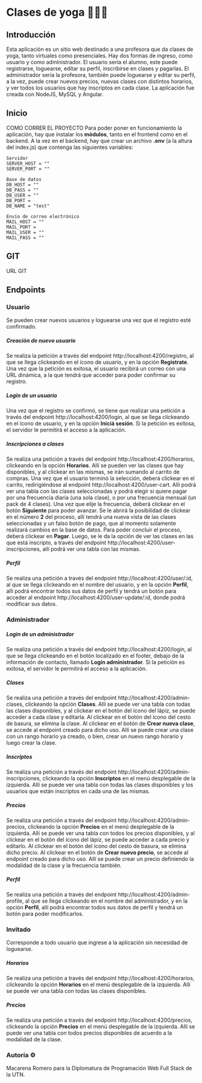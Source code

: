 # Clases de yoga 🧎🏽‍♀️

## Introducción
Esta aplicación es un sitio web destinado a una profesora que da clases de yoga, tanto virtuales como presenciales. Hay dos formas de ingreso, como usuario y como administrador. El usuario sería el alumno, este puede registrarse, loguearse, editar su perfil, inscribirse en clases y pagarlas. El administrador sería la profesora, también puede loguearse y editar su perfil, a la vez, puede crear nuevos precios, nuevas clases con distintos horarios, y ver todos los usuarios que hay inscriptos en cada clase. 
La aplicación fue creada con NodeJS, MySQL y Angular.

## Inicio 
COMO CORRER EL PROYECTO
Para poder poner en funcionamiento la aplicación, hay que instalar los **módulos**, tanto en el frontend como en el backend. A la vez en el backend, hay que crear un archivo **.env** (a la altura del index.js) que contenga las siguientes variables:

```
Servidor
SERVER_HOST = ""
SERVER_PORT = ""
```

```
Base de datos
DB_HOST = ""
DB_PASS = ""
DB_USER = ""
DB_PORT = 
DB_NAME = "test"
```

```
Envío de correo electrónico
MAIL_HOST = ""
MAIL_PORT = 
MAIL_USER = ""
MAIL_PASS = ""
```

## GIT
URL GIT

## Endpoints

### Usuario
Se pueden crear nuevos usuarios y loguearse una vez que el registro esté confirmado.

##### Creación de nuevo usuario
Se realiza la petición a través del endpoint http://localhost:4200/registro, al que se llega clickeando en el ícono de usuario, y en la opción **Registrate**.
Una vez que la petición es exitosa, el usuario recibirá un correo con una URL dinámica, a la que tendrá que acceder para poder confirmar su registro.
##### Login de un usuario
Una vez que el registro se confirmó, se tiene que realizar una petición a través del endpoint http://localhost:4200/login, al que se llega clickeando en el ícono de usuario, y en la opción **Iniciá sesión**.
Si la petición es exitosa, el servidor le permitirá el acceso a la aplicación.
##### Inscripciones a clases
Se realiza una petición a través del endpoint http://localhost:4200/horarios, clickeando en la opción **Horarios**. Allí se pueden ver las clases que hay disponibles, y al clickear en las mismas, se irán sumando al carrito de compras. Una vez que el usuario terminó la selección, deberá clickear en el carrito, redirigiéndose al endpoint http://localhost:4200/user-cart. Allí podrá ver una tabla con las clases seleccionadas y podrá elegir si quiere pagar por una frecuencia diaria (una sola clase), o por una frecuencia mensual (un pack de 4 clases). Una vez que elije la frecuencia, deberá clickear en el botón **Siguiente** para poder avanzar. Se le abrirá la posibilidad de clickear en el número **2** del proceso, allí tendrá una nueva vista de las clases seleccionadas y un falso botón de pago, que al momento solamente realizará cambios en la base de datos. Para poder concluir el proceso, deberá clickear en **Pagar**. Luego, se le da la opción de ver las clases en las que está inscripto, a través del endpoint http://localhost:4200/user-inscripciones, allí podrá ver una tabla con las mismas.
##### Perfil
Se realiza una petición a través del endpoint http://localhost:4200/user/:id, al que se llega clickeando en el nombre del usuario, y en la opción **Perfil**, allí podrá encontrar todos sus datos de perfil y tendrá un botón para acceder al endpoint http://localhost:4200/user-update/:id, donde podrá modificar sus datos.


### Administrador

##### Login de un administrador
Se realiza una petición a través del endpoint http://localhost:4200/login, al que se llega clickeando en el botón localizado en el footer, debajo de la información de contacto, llamado **Login administrador**. Si la petición es exitosa, el servidor le permitirá el acceso a la aplicación.
##### Clases
Se realiza una petición a través del endpoint http://localhost:4200/admin-clases, clickeando la opción **Clases**. Allí se puede ver una tabla con todas las clases disponibles, y al clickear en el botón del ícono del lápiz, se puede acceder a cada clase y editarla. Al clickear en el botón del ícono del cesto de basura, se elimina la clase. Al clickear en el botón de **Crear nueva clase**, se accede al endpoint creado para dicho uso. Allí se puede crear una clase con un rango horario ya creado, o bien, crear un nuevo rango horario y luego crear la clase.
##### Inscriptos
Se realiza una petición a través del endpoint http://localhost:4200/admin-inscripciones, clickeando la opción **Inscriptos** en el menú desplegable de la izquierda. Allí se puede ver una tabla con todas las clases disponibles y los usuarios que están inscriptos en cada una de las mismas.
##### Precios
Se realiza una petición a través del endpoint http://localhost:4200/admin-precios, clickeando la opción **Precios** en el menú desplegable de la izquierda. Allí se puede ver una tabla con todos los precios disponibles, y al clickear en el botón del ícono del lápiz, se puede acceder a cada precio y editarlo. Al clickear en el botón del ícono del cesto de basura, se elimina dicho precio. Al clickear en el botón de **Crear nuevo precio**, se accede al endpoint creado para dicho uso. Allí se puede crear un precio definiendo la modalidad de la clase y la frecuencia también.
##### Perfil
Se realiza una petición a través del endpoint http://localhost:4200/admin-profile, al que se llega clickeando en el nombre del administrador, y en la opción **Perfil**, allí podrá encontrar todos sus datos de perfil y tendrá un botón para poder modificarlos.


### Invitado
Corresponde a todo usuario que ingrese a la aplicación sin necesidad de loguearse.

##### Horarios
Se realiza una petición a través del endpoint http://localhost:4200/horarios, clickeando la opción **Horarios** en el menú desplegable de la izquierda. Allí se puede ver una tabla con todas las clases disponibles.
##### Precios
Se realiza una petición a través del endpoint http://localhost:4200/precios, clickeando la opción **Precios** en el menú desplegable de la izquierda. Allí se puede ver una tabla con todos precios disponibles de acuerdo a la modalidad de la clase.

### Autoría ⚙
Macarena Romero para la Diplomatura de Programación Web Full Stack de la UTN.
